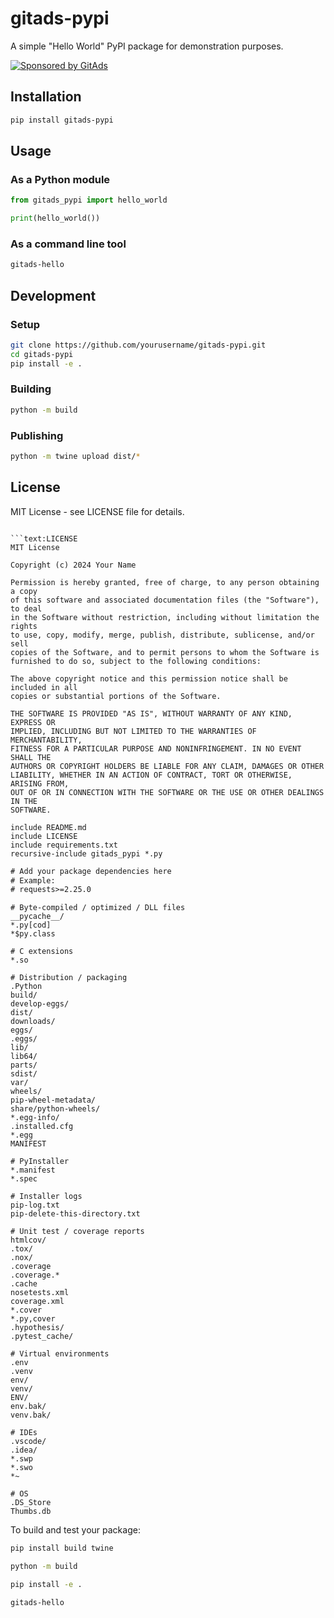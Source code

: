 # gitads-pypi

A simple "Hello World" PyPI package for demonstration purposes.

[![Sponsored by GitAds](https://gitads.dev/v1/ad-serve?source=hotheadhacker/awesome-selfhost-docker@github)](https://gitads.dev/v1/ad-track?source=hotheadhacker/awesome-selfhost-docker@github)

## Installation

```bash
pip install gitads-pypi
```

## Usage

### As a Python module

```python
from gitads_pypi import hello_world

print(hello_world())
```

### As a command line tool

```bash
gitads-hello
```

## Development

### Setup

```bash
git clone https://github.com/yourusername/gitads-pypi.git
cd gitads-pypi
pip install -e .
```

### Building

```bash
python -m build
```

### Publishing

```bash
python -m twine upload dist/*
```

## License

MIT License - see LICENSE file for details.
```

```text:LICENSE
MIT License

Copyright (c) 2024 Your Name

Permission is hereby granted, free of charge, to any person obtaining a copy
of this software and associated documentation files (the "Software"), to deal
in the Software without restriction, including without limitation the rights
to use, copy, modify, merge, publish, distribute, sublicense, and/or sell
copies of the Software, and to permit persons to whom the Software is
furnished to do so, subject to the following conditions:

The above copyright notice and this permission notice shall be included in all
copies or substantial portions of the Software.

THE SOFTWARE IS PROVIDED "AS IS", WITHOUT WARRANTY OF ANY KIND, EXPRESS OR
IMPLIED, INCLUDING BUT NOT LIMITED TO THE WARRANTIES OF MERCHANTABILITY,
FITNESS FOR A PARTICULAR PURPOSE AND NONINFRINGEMENT. IN NO EVENT SHALL THE
AUTHORS OR COPYRIGHT HOLDERS BE LIABLE FOR ANY CLAIM, DAMAGES OR OTHER
LIABILITY, WHETHER IN AN ACTION OF CONTRACT, TORT OR OTHERWISE, ARISING FROM,
OUT OF OR IN CONNECTION WITH THE SOFTWARE OR THE USE OR OTHER DEALINGS IN THE
SOFTWARE.
```

```text:MANIFEST.in
include README.md
include LICENSE
include requirements.txt
recursive-include gitads_pypi *.py
```

```text:requirements.txt
# Add your package dependencies here
# Example:
# requests>=2.25.0
```

```text:.gitignore
# Byte-compiled / optimized / DLL files
__pycache__/
*.py[cod]
*$py.class

# C extensions
*.so

# Distribution / packaging
.Python
build/
develop-eggs/
dist/
downloads/
eggs/
.eggs/
lib/
lib64/
parts/
sdist/
var/
wheels/
pip-wheel-metadata/
share/python-wheels/
*.egg-info/
.installed.cfg
*.egg
MANIFEST

# PyInstaller
*.manifest
*.spec

# Installer logs
pip-log.txt
pip-delete-this-directory.txt

# Unit test / coverage reports
htmlcov/
.tox/
.nox/
.coverage
.coverage.*
.cache
nosetests.xml
coverage.xml
*.cover
*.py,cover
.hypothesis/
.pytest_cache/

# Virtual environments
.env
.venv
env/
venv/
ENV/
env.bak/
venv.bak/

# IDEs
.vscode/
.idea/
*.swp
*.swo
*~

# OS
.DS_Store
Thumbs.db
```

To build and test your package:

```bash
pip install build twine
```

```bash
python -m build
```

```bash
pip install -e .
```

```bash
gitads-hello